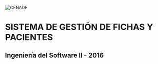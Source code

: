 ![CENADE](https://github.com/rofaccess/CENADE/blob/master/code/app/assets/images/logo-cenade.png?raw=true)

# SISTEMA DE GESTIÓN DE FICHAS Y PACIENTES

## Ingeniería del Software II - 2016
